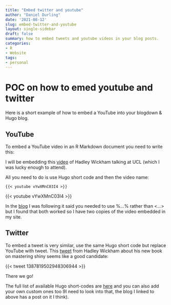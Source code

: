 ```yaml
---
title: "Embed twitter and youtube"
author: "Daniel Durling"
date: '2021-08-12'
slug: embed-twitter-and-youtube
layout: single-sidebar
draft: false
summary: how to embed tweets and youtube videos in your blog posts.
categories: 
- R
- Website
tags: 
- personal
---
```


# POC on how to emed youtube and twitter

Here is a short example of how to embed a YouTube into your blogdown & Hugo blog.

## YouTube

To embed a YouTube video in an R Markdown document you need to write this:

I will be embedding this [video](https://www.youtube.com/watch?v=vYwXMnC03I4) of Hadley Wickham talking at UCL (which I was lucky enough to attend). 

All you need to do is use Hugo short code and then the video name:

`{{< youtube vYwXMnC03I4 >}}`

{{< youtube vYwXMnC03I4 >}}

In the [blog](http://estebanmoro.org/post/2019-02-01-setting-up-your-blog-with-rstudio-and-blogdown/) I was following it said you needed to use %...% rather than <...> but I found that both worked so I have two copies of the video embedded in my site.

## Twitter

To embed a tweet is very similar, use the same Hugo short code but replace YouTube with tweet. This [tweet](https://twitter.com/hadleywickham/status/1387819502948306944) from Hadley Wickham about his new book on mastering shiny seems like a good candidate:

{{< tweet 1387819502948306944 >}}


There we go! 

The full list of available Hugo short-codes are [here](https://gohugo.io/content-management/shortcodes/) and you can also add your own custom ones too 9I need to look into that, the blog I linked to above has a post on it I think).


